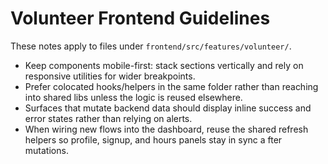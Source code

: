 # Volunteer Frontend Guidelines

These notes apply to files under `frontend/src/features/volunteer/`.

- Keep components mobile-first: stack sections vertically and rely on responsive utilities for wider breakpoints.
- Prefer colocated hooks/helpers in the same folder rather than reaching into shared libs unless the logic is reused elsewhere.
- Surfaces that mutate backend data should display inline success and error states rather than relying on alerts.
- When wiring new flows into the dashboard, reuse the shared refresh helpers so profile, signup, and hours panels stay in sync a
  fter mutations.
